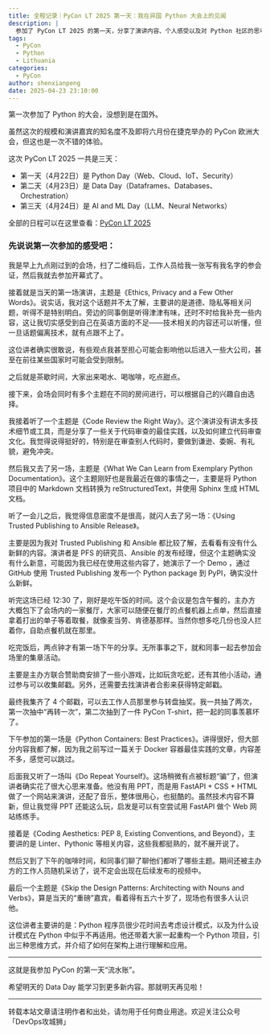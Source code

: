 ```yaml
---
title: 全程记录｜PyCon LT 2025 第一天：我在异国 Python 大会上的见闻
description: |
  参加了 PyCon LT 2025 的第一天，分享了演讲内容、个人感受以及对 Python 社区的思考。
tags:
  - PyCon
  - Python
  - Lithuania
categories:
  - PyCon
author: shenxianpeng
date: 2025-04-23 23:10:00
---
```


第一次参加了 Python 的大会，没想到是在国外。

虽然这次的规模和演讲嘉宾的知名度不及即将六月份在捷克举办的 PyCon 欧洲大会，但这也是一次不错的体验。

这次 PyCon LT 2025 一共是三天：

- 第一天（4月22日）是 Python Day（Web、Cloud、IoT、Security）
- 第二天（4月23日）是 Data Day（Dataframes、Databases、Orchestration）
- 第三天（4月24日）是 AI and ML Day（LLM、Neural Networks）

全部的日程可以在这里查看：[PyCon LT 2025](https://pretalx.com/pycon-lithuania-2025/schedule/)

<!--more-->

### 先说说第一次参加的感受吧：

我是早上九点刚过到的会场，扫了二维码后，工作人员给我一张写有我名字的参会证，然后我就去参加开幕式了。

接着就是当天的第一场演讲，主题是《Ethics, Privacy and a Few Other Words》。说实话，我对这个话题并不太了解，主要讲的是道德、隐私等相关问题，听得不是特别明白。旁边的同事倒是听得津津有味，还时不时给我补充一些内容，这让我切实感受到自己在英语方面的不足——技术相关的内容还可以听懂，但一旦话题偏离技术，就有点跟不上了。

这位讲者确实很敢说，有些观点我甚至担心可能会影响他以后进入一些大公司，甚至在前往某些国家时可能会受到限制。

之后就是茶歇时间，大家出来喝水、喝咖啡，吃点甜点。

接下来，会场会同时有多个主题在不同的房间进行，可以根据自己的兴趣自由选择。

我接着听了一个主题是《Code Review the Right Way》。这个演讲没有讲太多技术细节或工具，而是分享了一些关于代码审查的最佳实践，以及如何建立代码审查文化。我觉得说得挺好的，特别是在审查别人代码时，要做到谦逊、委婉、有礼貌，避免冲突。

然后我又去了另一场，主题是《What We Can Learn from Exemplary Python Documentation》。这个主题刚好也是我最近在做的事情之一，主要是将 Python 项目中的 Markdown 文档转换为 reStructuredText，并使用 Sphinx 生成 HTML 文档。

听了一会儿之后，我觉得信息密度不是很高，就闪人去了另一场：《Using Trusted Publishing to Ansible Release》。

主要是因为我对 Trusted Publishing 和 Ansible 都比较了解，去看看有没有什么新鲜的内容。演讲者是 PFS 的研究员、Ansible 的发布经理，但这个主题确实没有什么新意，可能因为我已经在使用这些内容了，她演示了一个 Demo ，通过 GitHub 使用 Trusted Publishing 发布一个 Python package 到 PyPI，确实没什么新鲜。

听完这场已经 12:30 了，刚好是吃午饭的时间。这个会议是包含午餐的，主办方大概包下了会场内的一家餐厅，大家可以随便在餐厅的点餐机器上点单，然后直接拿着打出的单子等着取餐，就像麦当劳、肯德基那样。当然你想多吃几份也没人拦着你，自助点餐机就在那里。

吃完饭后，两点钟才有第一场下午的分享。无所事事之下，就和同事一起去参加会场里的集章活动。

主要是主办方联合赞助商安排了一些小游戏，比如玩贪吃蛇，还有其他小活动，通过参与可以收集邮戳。另外，还需要去找演讲者合影来获得特定邮戳。

最终我集齐了 4 个邮戳，可以去工作人员那里参与转盘抽奖。我一共抽了两次，第一次抽中“再转一次”，第二次抽到了一件 PyCon T-shirt，把一起的同事羡慕坏了。

下午参加的第一场是《Python Containers: Best Practices》。讲得很好，但大部分内容我都了解，因为我之前写过一篇关于 Docker 容器最佳实践的文章，内容差不多，感觉可以跳过。

后面我又听了一场叫《Do Repeat Yourself》。这场稍微有点被标题“骗”了，但演讲者确实花了很大心思来准备。他没有用 PPT，而是用 FastAPI + CSS + HTML 做了一个网站来演讲，还配了音乐，整体很用心，也挺酷的。虽然技术内容不算新，但让我觉得 PPT 还能这么玩，启发是可以有空尝试用 FastAPI 做个 Web 网站练练手。

接着是《Coding Aesthetics: PEP 8, Existing Conventions, and Beyond》，主要讲的是 Linter、Pythonic 等相关内容，这些我都挺熟的，就不展开说了。

然后又到了下午的咖啡时间，和同事们聊了聊他们都听了哪些主题。期间还被主办方的工作人员随机采访了，说不定会出现在后续发布的视频中。

最后一个主题是《Skip the Design Patterns: Architecting with Nouns and Verbs》，算是当天的“重磅”嘉宾，看着得有五六十岁了，现场也有很多人认识他。

这位讲者主要讲的是：Python 程序员很少花时间去考虑设计模式，以及为什么设计模式在 Python 中似乎不再适用。他还带着大家一起重构一个 Python 项目，引出三种思维方式，并介绍了如何在架构上进行理解和应用。

---

这就是我参加 PyCon 的第一天“流水账”。

希望明天的 Data Day 能学习到更多新内容。那就明天再见啦！

---

转载本站文章请注明作者和出处，请勿用于任何商业用途。欢迎关注公众号「DevOps攻城狮」
